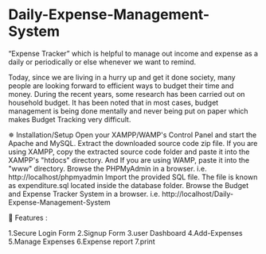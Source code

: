 # Daily-Expense-Management-System
“Expense Tracker” which is helpful to manage out income and expense as a daily or periodically or else whenever we want to remind.

Today, since we are living in a hurry up and get it done society, many people are looking forward to efficient ways to budget their time and money. During the recent years, some research has been carried out on household budget. It has been noted that in most cases, budget management is being done mentally and never being put on paper which makes Budget Tracking very difficult.

✵ Installation/Setup
Open your XAMPP/WAMP's Control Panel and start the Apache and MySQL.
Extract the downloaded source code zip file.
If you are using XAMPP, copy the extracted source code folder and paste it into the XAMPP's "htdocs" directory. And If you are using WAMP, paste it into the "www" directory.
Browse the PHPMyAdmin in a browser. i.e. http://localhost/phpmyadmin
Import the provided SQL file. The file is known as expenditure.sql located inside the database folder.
Browse the Budget and Expense Tracker System in a browser. i.e. http://localhost/Daily-Expense-Management-System

💫 Features :

1.Secure Login Form
2.Signup Form
3.user Dashboard
4.Add-Expenses
5.Manage Expenses
6.Expense report
7.print
